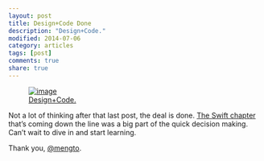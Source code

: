 ```yaml
---
layout: post
title: Design+Code Done
description: "Design+Code."
modified: 2014-07-06
category: articles
tags: [post]
comments: true
share: true
---
```


<figure>
	<a href="http://designcode.io/"><img src="http://guezota.github.com/images/bought-book.png" alt="image" /></a>
	<figcaption><a href="http://designcode.io/">Design+Code.</a></figcaption>
</figure>

Not a lot of thinking after that last post, the deal is done. [The Swift chapter](http://designcode.io/swift) that’s coming down the line was a big part of the quick decision making.
Can’t wait to dive in and start learning.

Thank you, [@mengto](https://twitter.com/mengto).
